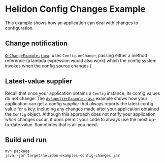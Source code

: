 # Helidon Config Changes Example

This example shows how an application can deal with changes to 
configuration.

## Change notification

[`OnChangeExample.java`](src/main/java/io/helidon/examples/config/changes/OnChangeExample.java):
uses `Config.onChange`, passing either a method reference (a lambda expression
would also work) which the config system invokes when the config source changes
)

## Latest-value supplier

Recall that once your application obtains a `Config` instance, its config values 
do not change. The 
[`AsSupplierExample.java`](src/main/java/io/helidon/examples/config/changes/AsSupplierExample.java)
example shows how your application can get a config _supplier_ that always reports 
the latest config value for a key, including any changes made after your
application obtained the `Config` object. Although this approach does not notify
your application _when_ changes occur, it _does_ permit your code to always use 
the most up-to-date value. Sometimes that is all you need.

## Build and run

```shell
mvn package
java -jar target/helidon-examples-config-changes.jar
```
